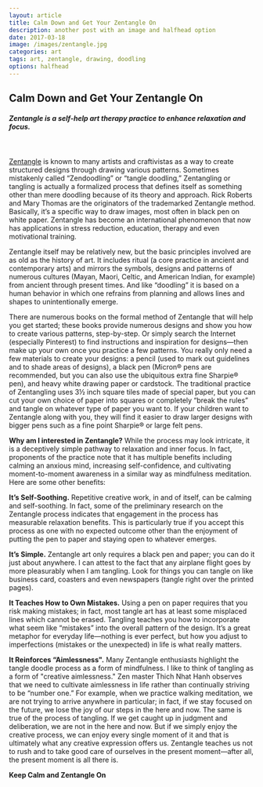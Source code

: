 ```yaml
---
layout: article
title: Calm Down and Get Your Zentangle On
description: another post with an image and halfhead option
date: 2017-03-18
image: /images/zentangle.jpg
categories: art
tags: art, zentangle, drawing, doodling
options: halfhead
---
```


## Calm Down and Get Your Zentangle On
##### Zentangle is a self-help art therapy practice to enhance relaxation and focus.

<br>

[Zentangle](www.zentangle.com) is known to many artists and craftivistas as a way to create structured designs through drawing various patterns. Sometimes mistakenly called “Zendoodling” or “tangle doodling,” Zentangling or tangling is actually a formalized process that defines itself as something other than mere doodling because of its theory and approach. Rick Roberts and Mary Thomas are the originators of the trademarked Zentangle method. Basically, it’s a specific way to draw images, most often in black pen on white paper. Zentangle has become an international phenomenon that now has applications in stress reduction, education, therapy and even motivational training.

Zentangle itself may be relatively new, but the basic principles involved are as old as the history of art. It includes ritual (a core practice in ancient and contemporary arts) and mirrors the symbols, designs and patterns of numerous cultures (Mayan, Maori, Celtic, and American Indian, for example) from ancient through present times. And like “doodling” it is based on a human behavior in which one refrains from planning and allows lines and shapes to unintentionally emerge.

There are numerous books on the formal method of Zentangle that will help you get started; these books provide numerous designs and show you how to create various patterns, step-by-step. Or simply search the Internet (especially Pinterest) to find instructions and inspiration for designs—then make up your own once you practice a few patterns. You really only need a few materials to create your designs: a pencil (used to mark out guidelines and to shade areas of designs), a black pen (Micron® pens are recommended, but you can also use the ubiquitous extra fine Sharpie® pen), and heavy white drawing paper or cardstock. The traditional practice of Zentangling uses 3½ inch square tiles made of special paper, but you can cut your own choice of paper into squares or completely “break the rules” and tangle on whatever type of paper you want to. If your children want to Zentangle along with you, they will find it easier to draw larger designs with bigger pens such as a fine point Sharpie® or large felt pens.

**Why am I interested in Zentangle?** While the process may look intricate, it is a deceptively simple pathway to relaxation and inner focus. In fact, proponents of the practice note that it has multiple benefits including calming an anxious mind, increasing self-confidence, and cultivating moment-to-moment awareness in a similar way as mindfulness meditation. Here are some other benefits:

**It’s Self-Soothing.** Repetitive creative work, in and of itself, can be calming and self-soothing. In fact, some of the preliminary research on the Zentangle process indicates that engagement in the process has measurable relaxation benefits. This is particularly true if you accept this process as one with no expected outcome other than the enjoyment of putting the pen to paper and staying open to whatever emerges.

**It’s Simple.** Zentangle art only requires a black pen and paper; you can do it just about anywhere. I can attest to the fact that any airplane flight goes by more pleasurably when I am tangling. Look for things you can tangle on like business card, coasters and even newspapers (tangle right over the printed pages).

**It Teaches How to Own Mistakes.** Using a pen on paper requires that you risk making mistakes; in fact, most tangle art has at least some misplaced lines which cannot be erased. Tangling teaches you how to incorporate what seem like “mistakes” into the overall pattern of the design. It’s a great metaphor for everyday life—nothing is ever perfect, but how you adjust to imperfections (mistakes or the unexpected) in life is what really matters.

**It Reinforces “Aimlessness".** Many Zentangle enthusiasts highlight the tangle doodle process as a form of mindfulness. I like to think of tangling as a form of "creative aimlessness." Zen master Thich Nhat Hanh observes that we need to cultivate aimlessness in life rather than continually striving to be “number one.” For example, when we practice walking meditation, we are not trying to arrive anywhere in particular; in fact, if we stay focused on the future, we lose the joy of our steps in the here and now. The same is true of the process of tangling. If we get caught up in judgment and deliberation, we are not in the here and now. But if we simply enjoy the creative process, we can enjoy every single moment of it and that is ultimately what any creative expression offers us. Zentangle teaches us not to rush and to take good care of ourselves in the present moment—after all, the present moment is all there is.

**Keep Calm and Zentangle On**
